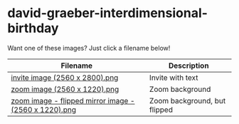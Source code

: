# david-graeber-interdimensional-birthday

Want one of these images? Just click a filename below!

| Filename                                              | Description                  |
| ----------------------------------------------------- | ---------------------------- |
| [invite image (2560 x 2800).png](https://raw.githubusercontent.com/tjg/david-graeber-interdimensional-birthday/main/invite%20image%20(2560%20x%202800).png)                       | Invite with text             |
| [zoom image (2560 x 1220).png](https://raw.githubusercontent.com/tjg/david-graeber-interdimensional-birthday/main/zoom%20image%20(2560%20x%201220).png)                         | Zoom background              |
| [zoom image - flipped mirror image - (2560 x 1220).png](https://raw.githubusercontent.com/tjg/david-graeber-interdimensional-birthday/main/zoom%20image%20-%20flipped%20mirror%20image%20-%20(2560%20x%201220).png) | Zoom background, but flipped |
